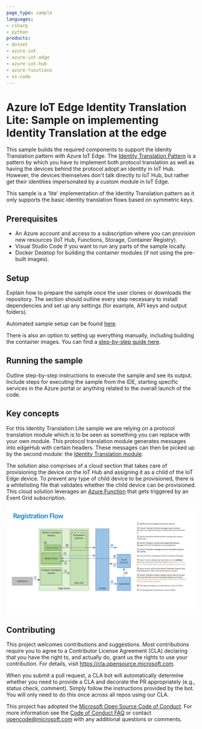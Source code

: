 ```yaml
---
page_type: sample
languages:
- csharp
- python
products:
- dotnet
- azure-iot
- azure-iot-edge
- azure-iot-hub
- azure-functions
- vs-code
---
```


# Azure IoT Edge Identity Translation Lite: Sample on implementing Identity Translation at the edge

<!-- 
Guidelines on README format: https://review.docs.microsoft.com/help/onboard/admin/samples/concepts/readme-template?branch=master

Guidance on onboarding samples to docs.microsoft.com/samples: https://review.docs.microsoft.com/help/onboard/admin/samples/process/onboarding?branch=master

Taxonomies for products and languages: https://review.docs.microsoft.com/new-hope/information-architecture/metadata/taxonomies?branch=master
-->

This sample builds the required components to support the Idenity Translation pattern with Azure IoT Edge. The [Identity Translation Pattern](https://docs.microsoft.com/bs-latn-ba/azure/iot-edge/iot-edge-as-gateway#patterns) is a pattern by which you have to implement both protocol translation as well as having the devices behind the protocol adopt an identity in IoT Hub. However, the devices themselves don't talk directly to IoT Hub, but rather get their identities impersonated by a custom module in IoT Edge.

This sample is a 'lite' implementation of the Identity Translation pattern as it only supports the basic identity translation flows based on symmetric keys. 

## Prerequisites

- An Azure account and access to a subscription where you can provision new resources (IoT Hub, Functions, Storage, Container Registry).
- Visual Studio Code if you want to run any parts of the sample locally.
- Docker Desktop for building the container modules (if not using the pre-built images).

## Setup

Explain how to prepare the sample once the user clones or downloads the repository. The section should outline every step necessary to install dependencies and set up any settings (for example, API keys and output folders).

Automated sample setup can be found [here](/ITM-ARM/README.md).

There is also an option to setting up everything manually, including building the container images. You can find a [step-by-step guide here](/docs/stepbystep.md).


## Running the sample

Outline step-by-step instructions to execute the sample and see its output. Include steps for executing the sample from the IDE, starting specific services in the Azure portal or anything related to the overall launch of the code.

## Key concepts

For this Identity Translation Lite sample we are relying on a protocol translation module which is to be seen as something you can replace with your own module. This protocol translation module generates messages into edgeHub with certain headers. These messages can then be picked up by the second module: the [Identity Translation module](/docs/identitytranslationmodule.md).

The solution also comprises of a cloud section that takes care of provisioning the device on the IoT Hub and assigning it as a child of the IoT Edge device. To prevent any type of child device to be provisioned, there is a whitelisting file that validates whether the child device can be provisioned. This cloud solution leverages an [Azure Function](docs/functions.md) that gets triggered by an Event Grid subscription.

![Registration flow diagram](docs/media/registrationflow.png)

## Contributing

This project welcomes contributions and suggestions.  Most contributions require you to agree to a
Contributor License Agreement (CLA) declaring that you have the right to, and actually do, grant us
the rights to use your contribution. For details, visit https://cla.opensource.microsoft.com.

When you submit a pull request, a CLA bot will automatically determine whether you need to provide
a CLA and decorate the PR appropriately (e.g., status check, comment). Simply follow the instructions
provided by the bot. You will only need to do this once across all repos using our CLA.

This project has adopted the [Microsoft Open Source Code of Conduct](https://opensource.microsoft.com/codeofconduct/).
For more information see the [Code of Conduct FAQ](https://opensource.microsoft.com/codeofconduct/faq/) or
contact [opencode@microsoft.com](mailto:opencode@microsoft.com) with any additional questions or comments.
